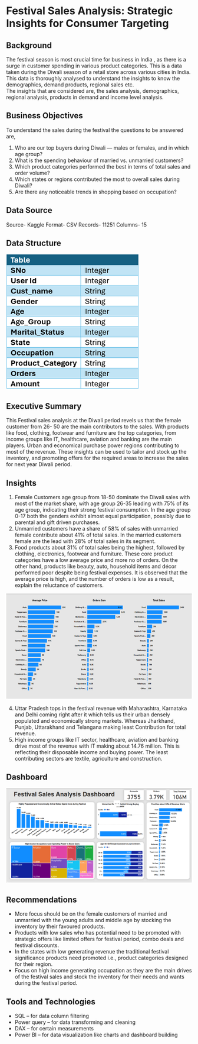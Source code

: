 # Festival Sales Analysis: Strategic Insights for Consumer Targeting
## Background
The festival season is most crucial time for business in India , as there is a surge in customer spending in various product categories. This is a data taken during the Diwali season of a retail store across various cities in India. This data is thoroughly analysed to understand the insights to know the demographics, demand products, regional sales etc.<br>
The insights that are considered are, the sales analysis, demographics, regional analysis, products in demand and income level analysis.
## Business Objectives 
To understand the sales during the festival the questions to be answered are,
1.	Who are our top buyers during Diwali — males or females, and in which age group?
2.	What is the spending behaviour of married vs. unmarried customers?
3.	Which product categories performed the best in terms of total sales and order volume?
4.	Which states or regions contributed the most to overall sales during Diwali?
5.	Are there any noticeable trends in shopping based on occupation?
## Data Source
Source- Kaggle 
Format- CSV
Records- 11251
Columns- 15
## Data Structure
![Data structure Screenshot](https://github.com/meretimounika/Festival-Sales-Analysis/blob/main/Data%20Structure%20.png)
## Executive Summary
This Festival sales analysis at the Diwali period revels us that the female customer from 26- 50 are the main contributors to the sales. With products like food, clothing, footwear and furniture are the top categories, from income groups like IT, healthcare, aviation and banking are the main players. Urban and economical purchase power regions contributing to most of the revenue. These insights can be used to tailor and stock up the inventory, and promoting offers for the required areas to increase the sales for next year Diwali period.
## Insights
1.	Female Customers age group from 18-50 dominate the Diwali sales with most of the market share, with age group 26-35 leading with 75% of its age group, indicating their strong  festival consumption. In the age group 0-17 both the genders exhibit almost equal participation, possibly due to parental and gift driven purchases. 
2.	Unmarried customers have a share of 58% of sales with unmarried female contribute about 41% of total sales. In the married customers female are the lead with 28% of total sales in its segment.
3.	Food products about 31% of total sales being the highest, followed by clothing, electronics, footwear and furniture. These core product categories have a low average price and more no of orders. On the other hand, products like beauty, auto, household items and décor performed poor despite being festival expenses. It is observed that the average price is high, and the number of orders is low as a result, explain the reluctance of customers.

![Products Breakdown Screenshot](https://github.com/meretimounika/Festival-Sales-Analysis/blob/main/Product%20sales%20breakdown%20visuals%20.png)

4.	Uttar Pradesh tops in the festival revenue with Maharashtra, Karnataka and Delhi coming right after it which tells us their urban densely populated and economically strong markets. Whereas Jharkhand, Punjab, Uttarakhand and Telangana making least Contribution for total revenue.
5.	High income groups like IT sector, healthcare, aviation and banking drive most of the revenue with IT making about 14.76 million. This is reflecting their disposable income and buying power. The least contributing sectors are textile, agriculture and construction.
## Dashboard 
![Main Dashboard](
https://github.com/meretimounika/Festival-Sales-Analysis/blob/main/Festival_Sales_main_Dashboard.png)
## Recommendations
- More focus should be on the female customers of married and unmarried with the young adults and middle age by stocking the inventory by their favoured products.
- Products with low sales who has potential need to be promoted with strategic offers like limited offers for festival period, combo deals and festival discounts.
- In the states with low generating revenue the traditional festival significance products need promoted i.e., product categories designed for their region.
- Focus on high income generating occupation as they are the main drives of the festival sales and stock the inventory for their needs and wants during the festival period.
## Tools and Technologies
- SQL – for data column filtering 
- Power query – for data transforming and cleaning 
- DAX – for certain measurements 
- Power BI – for data visualization like charts and dashboard building  

